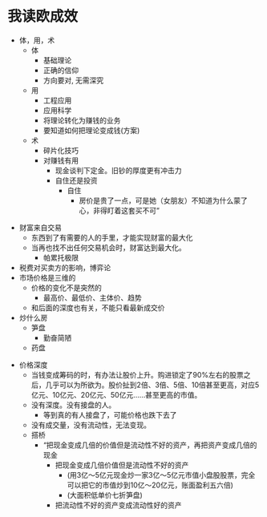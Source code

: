 # 我读欧成效

+ 体，用，术
    * 体
        - 基础理论
        - 正确的信仰
        - 方向要对, 无需深究
    * 用
        - 工程应用
        - 应用科学
        - 将理论转化为赚钱的业务
        - 要知道如何把理论变成钱(方案)
    * 术
        * 碎片化技巧
        * 对赚钱有用
            - 现金谈判下定金。旧钞的厚度更有冲击力
            - 自住还是投资
                + 自住
                    * 房价是贵了一点，可是她（女朋友）不知道为什么蒙了心，非得盯着这套买不可”
- 财富来自交易
    + 东西到了有需要的人的手里，才能实现财富的最大化
    + 当再也找不出任何交易机会时，财富达到最大化。
        * 帕累托极限
- 税费对买卖方的影响，博弈论
- 市场价格是三维的
    + 价格的变化不是突然的
        * 最高价、最低价、主体价、趋势
    + 和后面的深度也有关，不能只看最新成交价
- 炒什么房
    - 笋盘
        + 勤奋简陋
    - 药盘
+ 价格深度
    * 当钱变成筹码的时，有办法让股价上升。购进锁定了90%左右的股票之后，几乎可以为所欲为。股价扯到2倍、3倍、5倍、10倍甚至更高，对应5亿元、10亿元、20亿元、50亿元……甚至更高的市值。
    * 没有深度。没有接盘的人。
        - 等到真的有人接盘了，可能价格也跌下去了
    * 没有成交量，没有流动性，无法变现。
    * 搭桥
        - “把现金变成几倍的价值但是流动性不好的资产，再把资产变成几倍的现金
            + 把现金变成几倍价值但是流动性不好的资产
                * (用3亿～5亿元现金炒一家3亿～5亿元市值小盘股股票，完全可以把它的市值炒到10亿～20亿元，账面盈利五六倍)
                * (大面积低单价七折笋盘)
            + 把流动性不好的资产变成流动性好的资产